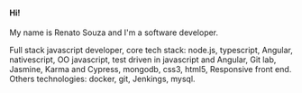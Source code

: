 
#### Hi!

My name is Renato Souza and I'm a software developer.

Full stack javascript developer, core tech stack: node.js, typescript, Angular, nativescript, OO javascript, test driven in javascript and Angular, Git lab, Jasmine, Karma and Cypress, mongodb, css3, html5, Responsive front end. Others technologies: docker, git, Jenkings, mysql. 
